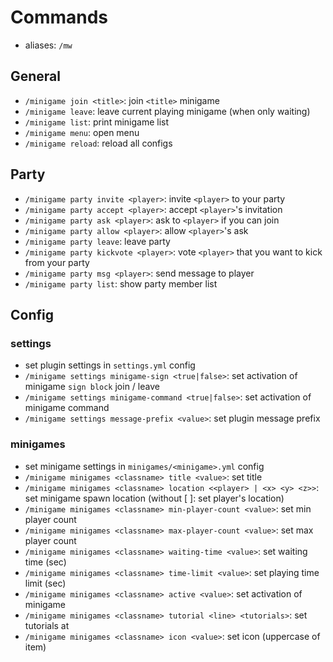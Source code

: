 # Commands
- aliases: `/mw`


## General
- `/minigame join <title>`: join `<title>` minigame
- `/minigame leave`: leave current playing minigame (when only waiting)
- `/minigame list`: print minigame list
- `/minigame menu`: open menu
- `/minigame reload`: reload all configs

## Party
- `/minigame party invite <player>`: invite `<player>` to your party
- `/minigame party accept <player>`: accept `<player>`'s invitation
- `/minigame party ask <player>`: ask to `<player>` if you can join
- `/minigame party allow <player>`: allow `<player>`'s ask
- `/minigame party leave`: leave party
- `/minigame party kickvote <player>`: vote `<player>` that you want to kick from your party
- `/minigame party msg <player>`: send message to player
- `/minigame party list`: show party member list


## Config
### settings
- set plugin settings in `settings.yml` config  
- `/minigame settings minigame-sign <true|false>`: set activation of minigame `sign block` join / leave
- `/minigame settings minigame-command <true|false>`: set activation of minigame command
- `/minigame settings message-prefix <value>`: set plugin message prefix

### minigames
- set minigame settings in `minigames/<minigame>.yml` config 
- `/minigame minigames <classname> title <value>`: set title
- `/minigame minigames <classname> location <<player> | <x> <y> <z>>`: set minigame spawn location (without [<x> <y> <z>]: set player's location)
- `/minigame minigames <classname> min-player-count <value>`: set min player count
- `/minigame minigames <classname> max-player-count <value>`: set max player count
- `/minigame minigames <classname> waiting-time <value>`: set waiting time (sec)
- `/minigame minigames <classname> time-limit <value>`: set playing time limit (sec)
- `/minigame minigames <classname> active <value>`: set activation of minigame
- `/minigame minigames <classname> tutorial <line> <tutorials>`: set tutorials at <line>
- `/minigame minigames <classname> icon <value>`: set icon (uppercase of item)

